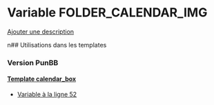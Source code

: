 # Variable FOLDER_CALENDAR_IMG
[Ajouter une description](https://fa-tvars.appspot.com/FOLDER_CALENDAR_IMG)

n## Utilisations dans les templates

### Version PunBB

#### [Template calendar_box](punbb/calendar_box.md)
* [Variable à la ligne 52](../punbb/calendar_box.tpl#L52)